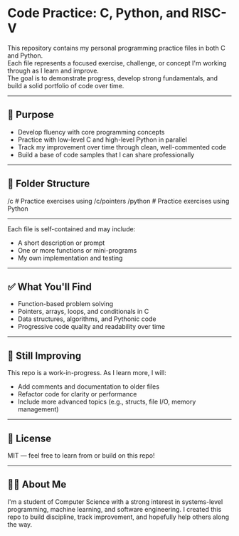 # Code Practice: C, Python, and RISC-V

This repository contains my personal programming practice files in both C and Python.  
Each file represents a focused exercise, challenge, or concept I'm working through as I learn and improve.  
The goal is to demonstrate progress, develop strong fundamentals, and build a solid portfolio of code over time.

---

## 🧠 Purpose

- Develop fluency with core programming concepts
- Practice with low-level C and high-level Python in parallel
- Track my improvement over time through clean, well-commented code
- Build a base of code samples that I can share professionally

---

## 📁 Folder Structure
/c # Practice exercises using
/c/pointers
/python # Practice exercises using Python

---

Each file is self-contained and may include:
- A short description or prompt
- One or more functions or mini-programs
- My own implementation and testing

---

## ✅ What You'll Find

- Function-based problem solving
- Pointers, arrays, loops, and conditionals in C
- Data structures, algorithms, and Pythonic code
- Progressive code quality and readability over time

---

## 🚧 Still Improving

This repo is a work-in-progress. As I learn more, I will:
- Add comments and documentation to older files
- Refactor code for clarity or performance
- Include more advanced topics (e.g., structs, file I/O, memory management)

---

## 🧾 License

MIT — feel free to learn from or build on this repo!

---

## 🙋‍♂️ About Me

I'm a student of Computer Science with a strong interest in systems-level programming, machine learning, and software engineering.
I created this repo to build discipline, track improvement, and hopefully help others along the way.


